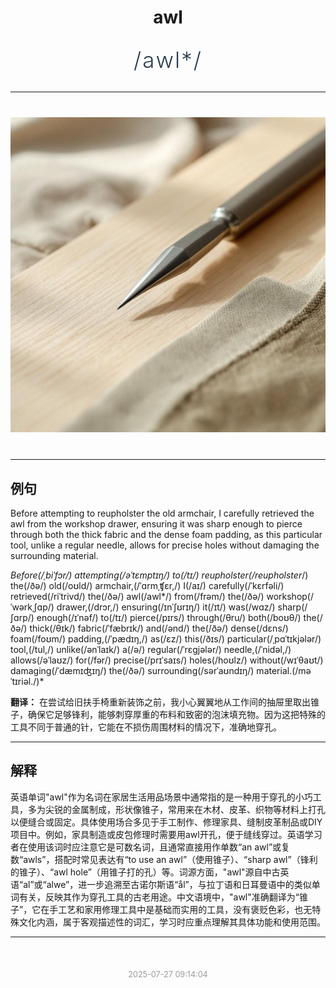 <div align="center">

# awl

<div style="margin: 30px 0;">
<h1 style="font-size: 2.5em; font-weight: 300; letter-spacing: 2px; margin: 0; color: #2c3e50;">
/awl*/
</h1>
</div>

</div>

---

<div align="center" style="margin: 40px 0;">

![awl](images/awl.png)

</div>

---

## 例句

Before attempting to reupholster the old armchair, I carefully retrieved the awl from the workshop drawer, ensuring it was sharp enough to pierce through both the thick fabric and the dense foam padding, as this particular tool, unlike a regular needle, allows for precise holes without damaging the surrounding material.

*Before(/ˌbiˈfɔr/) attempting(/əˈtɛmptɪŋ/) to(/tɪ/) reupholster(/reupholster*/) the(/ðə/) old(/oʊld/) armchair,(/ˈɑrmˌʧɛr,/) I(/aɪ/) carefully(/ˈkɛrfəli/) retrieved(/riˈtrivd/) the(/ðə/) awl(/awl*/) from(/frəm/) the(/ðə/) workshop(/ˈwərkˌʃɑp/) drawer,(/drɔr,/) ensuring(/ɪnˈʃʊrɪŋ/) it(/ɪt/) was(/wɑz/) sharp(/ʃɑrp/) enough(/ɪˈnəf/) to(/tɪ/) pierce(/pɪrs/) through(/θru/) both(/boʊθ/) the(/ðə/) thick(/θɪk/) fabric(/ˈfæbrɪk/) and(/ənd/) the(/ðə/) dense(/dɛns/) foam(/foʊm/) padding,(/ˈpædɪŋ,/) as(/ɛz/) this(/ðɪs/) particular(/ˌpɑˈtɪkjələr/) tool,(/tul,/) unlike(/ənˈlaɪk/) a(/ə/) regular(/ˈrɛgjələr/) needle,(/ˈnidəl,/) allows(/əˈlaʊz/) for(/fər/) precise(/prɪˈsaɪs/) holes(/hoʊlz/) without(/wɪˈθaʊt/) damaging(/ˈdæmɪʤɪŋ/) the(/ðə/) surrounding(/sərˈaʊndɪŋ/) material.(/məˈtɪriəl./)*

**翻译：** 在尝试给旧扶手椅重新装饰之前，我小心翼翼地从工作间的抽屉里取出锥子，确保它足够锋利，能够刺穿厚重的布料和致密的泡沫填充物。因为这把特殊的工具不同于普通的针，它能在不损伤周围材料的情况下，准确地穿孔。

---

## 解释

英语单词"awl"作为名词在家居生活用品场景中通常指的是一种用于穿孔的小巧工具，多为尖锐的金属制成，形状像锥子，常用来在木材、皮革、织物等材料上打孔以便缝合或固定。具体使用场合多见于手工制作、修理家具、缝制皮革制品或DIY项目中。例如，家具制造或皮包修理时需要用awl开孔，便于缝线穿过。英语学习者在使用该词时应注意它是可数名词，且通常直接用作单数“an awl”或复数“awls”，搭配时常见表达有“to use an awl”（使用锥子）、“sharp awl”（锋利的锥子）、“awl hole”（用锥子打的孔）等。词源方面，"awl"源自中古英语“al”或“alwe”，进一步追溯至古诺尔斯语“ål”，与拉丁语和日耳曼语中的类似单词有关，反映其作为穿孔工具的古老用途。中文语境中，"awl"准确翻译为“锥子”，它在手工艺和家用修理工具中是基础而实用的工具，没有褒贬色彩，也无特殊文化内涵，属于客观描述性的词汇，学习时应重点理解其具体功能和使用范围。


---

<div align="center" style="margin-top: 50px;">
<small style="color: #999; font-size: 0.9em;">2025-07-27 09:14:04</small>
</div>
